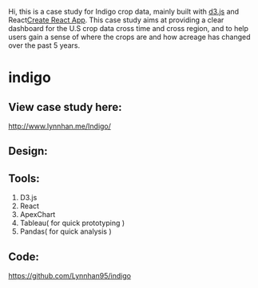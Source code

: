 Hi, this is a case study for Indigo crop data, mainly built with [d3.js](https://d3js.org) and React[Create React App](https://github.com/facebookincubator/create-react-app). This case study aims at providing a clear dashboard for the U.S crop data cross time and cross region, and to help users gain a sense of where the crops are and how acreage has changed over
the past 5 years.

# indigo
## View case study here:
http://www.lynnhan.me/Indigo/

## Design:

## Tools:
1. D3.js </br>
2. React </br>
3. ApexChart </br>
4. Tableau( for quick prototyping ) </br>
5. Pandas( for quick analysis ) </br>

## Code:
https://github.com/Lynnhan95/indigo




